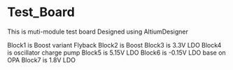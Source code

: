 # Test_Board
This is muti-module test board
Designed using AltiumDesigner

Block1 is Boost variant Flyback
Block2 is Boost
Block3 is 3.3V LDO
Block4 is oscillator charge pump
Block5 is 5.15V LDO
Block6 is -0.15V LDO base on OPA
Block7 is 1.8V LDO